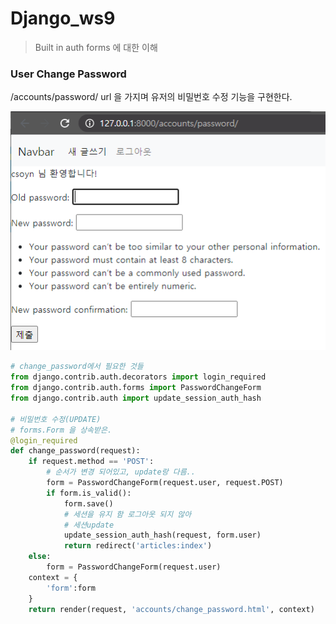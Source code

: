 # Django_ws9

> Built in auth forms 에 대한 이해



### User Change Password

/accounts/password/ url 을 가지며 유저의 비밀번호 수정 기능을 구현한다.

![image-20210323102849949](django_ws9.assets/image-20210323102849949.png)

```python
# change_password에서 필요한 것들
from django.contrib.auth.decorators import login_required
from django.contrib.auth.forms import PasswordChangeForm
from django.contrib.auth import update_session_auth_hash

# 비밀번호 수정(UPDATE)
# forms.Form 을 상속받은.
@login_required
def change_password(request):
    if request.method == 'POST':
        # 순서가 변경 되어있고, update랑 다름..
        form = PasswordChangeForm(request.user, request.POST)
        if form.is_valid():
            form.save()
            # 세션을 유지 함 로그아웃 되지 않아
            # 세션update
            update_session_auth_hash(request, form.user)
            return redirect('articles:index')
    else:
        form = PasswordChangeForm(request.user)
    context = {
        'form':form
    }
    return render(request, 'accounts/change_password.html', context)
```

